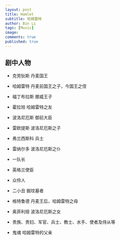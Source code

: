 ```yaml
---
layout: post
title: Hamlet
subtitle: 哈姆雷特
author: Bin Li
tags: [Music]
image: 
comments: true
published: true
---
```


## 剧中人物
* 克劳狄斯 丹麦国王
* 哈姆雷特 丹麦前国王之子，今国王之侄
* 福丁布拉斯 挪威王子
* 霍拉旭 哈姆雷特之友
* 波洛尼厄斯 御前大臣
* 雷欧提斯 波洛尼厄斯之子

* 弗兰西斯科 兵士
* 雷纳尔多 波洛尼厄斯之仆
* 一队长
* 英格兰使臣
* 众伶人
* 二小丑 掘坟墓者
* 格特鲁德 丹麦王后，哈姆雷特之母
* 奥菲利娅 波洛尼厄斯之女
* 贵族、贵妇、军官、兵士、教士、水手、使者及侍从等
* 鬼魂 哈姆雷特的父亲
